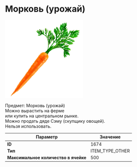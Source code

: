 # Морковь (урожай)

![Item Image](../img/1674.webp?raw=true)

Предмет: Морковь (урожай)<br>Можно вырастить на ферме<br>или купить на центральном рынке.<br>Можно продать дяде Сэму (скупщику овощей).<br>Нельзя использовать.


| Параметр | Значение |
|----------|----------|
| **ID** | 1674 |
| **Тип** | ITEM_TYPE_OTHER |
| **Максимальное количество в ячейке** | 500 |

